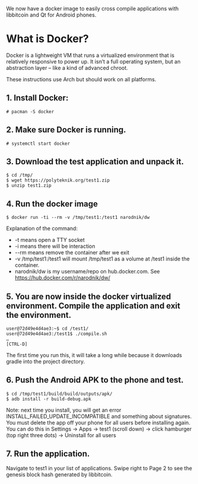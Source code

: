 We now have a docker image to easily cross compile applications with libbitcoin and Qt for Android phones.

# What is Docker?

Docker is a lightweight VM that runs a virtualized environment that is relatively responsive to power up. It isn’t a full operating system, but an abstraction layer – like a kind of advanced chroot.

These instructions use Arch but should work on all platforms.

## 1. Install Docker:

    # pacman -S docker

## 2. Make sure Docker is running.

    # systemctl start docker

## 3. Download the test application and unpack it.

    $ cd /tmp/
    $ wget https://polyteknik.org/test1.zip
    $ unzip test1.zip

## 4. Run the docker image

    $ docker run -ti --rm -v /tmp/test1:/test1 narodnik/dw

Explanation of the command:

* -t means open a TTY socket 
* -i means there will be interaction 
* --rm means remove the container after we exit 
* -v /tmp/test1:/test1 will mount /tmp/test1 as a volume at /test1 inside the container. 
* narodnik/dw is my username/repo on hub.docker.com. See https://hub.docker.com/r/narodnik/dw/ 

## 5. You are now inside the docker virtualized environment. Compile the application and exit the environment.

    user@72d49e4d4ae3:~$ cd /test1/
    user@72d49e4d4ae3:/test1$ ./compile.sh
    …
    [CTRL-D]

The first time you run this, it will take a long while because it downloads gradle into the project directory.

## 6. Push the Android APK to the phone and test.

    $ cd /tmp/test1/build/build/outputs/apk/
    $ adb install -r build-debug.apk

Note: next time you install, you will get an error INSTALL_FAILED_UPDATE_INCOMPATIBLE and something about signatures. You must delete the app off your phone for all users before installing again. You can do this in Settings → Apps → test1 (scroll down) → click hamburger (top right three dots) → Uninstall for all users

## 7. Run the application.

Navigate to test1 in your list of applications. Swipe right to Page 2 to see the genesis block hash generated by libbitcoin.

